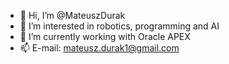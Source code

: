 - 👋 Hi, I’m @MateuszDurak
- 👀 I’m interested in robotics, programming and AI
- 🌱 I’m currently working with Oracle APEX
- 📫 E-mail: mateusz.durak1@gmail.com

